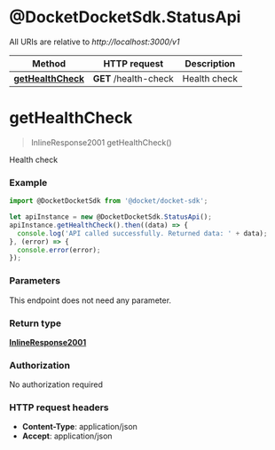 # @DocketDocketSdk.StatusApi

All URIs are relative to *http://localhost:3000/v1*

Method | HTTP request | Description
------------- | ------------- | -------------
[**getHealthCheck**](StatusApi.md#getHealthCheck) | **GET** /health-check | Health check


<a name="getHealthCheck"></a>
# **getHealthCheck**
> InlineResponse2001 getHealthCheck()

Health check



### Example
```javascript
import @DocketDocketSdk from '@docket/docket-sdk';

let apiInstance = new @DocketDocketSdk.StatusApi();
apiInstance.getHealthCheck().then((data) => {
  console.log('API called successfully. Returned data: ' + data);
}, (error) => {
  console.error(error);
});

```

### Parameters
This endpoint does not need any parameter.

### Return type

[**InlineResponse2001**](InlineResponse2001.md)

### Authorization

No authorization required

### HTTP request headers

 - **Content-Type**: application/json
 - **Accept**: application/json

